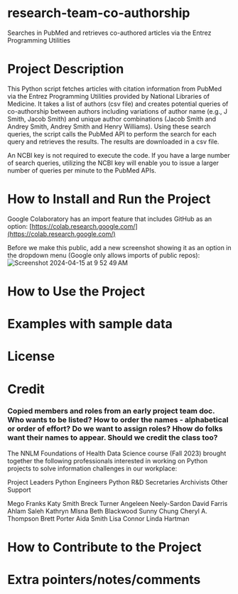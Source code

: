 # research-team-co-authorship
Searches in PubMed and retrieves co-authored articles via the Entrez Programming Utilities

# Project Description
This Python script fetches articles with citation information from PubMed via the Entrez Programming Utilities provided by National Libraries of Medicine. It takes a list of authors (csv file) and creates potential queries of co-authorship between authors including variations of author name (e.g., J Smith,  Jacob Smith) and unique author combinations (Jacob Smith and Andrey Smith, Andrey Smith and Henry Williams). Using these search queries, the script calls the PubMed API to perform the search for each query and retrieves the results. The results are downloaded in a csv file. 

An NCBI key is not required to execute the code. If you have a large number of search queries, utilizing the NCBI key will enable you to issue a larger number of queries per minute to the PubMed APIs. 

# How to Install and Run the Project
Google Colaboratory has an import feature that includes GitHub as an option:
[https://colab.research.google.com/](https://colab.research.google.com/)

Before we make this public, add a new screenshot showing it as an option in the dropdown menu (Google only allows imports of public repos):
![Screenshot 2024-04-15 at 9 52 49 AM](https://github.com/NNLM-NCDS/research-team-co-authorship/assets/23493464/eceda56c-1d8a-44ed-9dba-fe6d49f47a7d)

# How to Use the Project


# Examples with sample data


# License

# Credit 

### Copied members and roles from an early project team doc. Who wants to be listed? How to order the  names - alphabetical or order of effort? Do we want to assign roles? Hhow do folks want their names to appear. Should we credit the class too?

The NNLM Foundations of Health Data Science course (Fall 2023) brought together the following professionals interested in working on Python projects to solve information challenges in our workplace: 

Project Leaders
Python Engineers
Python R&D
Secretaries
Archivists
Other Support

Mego Franks
Katy Smith
Breck Turner
Angeleen Neely-Sardon
David Farris
Ahlam Saleh
Kathryn Mlsna
Beth Blackwood
Sunny Chung
Cheryl A. Thompson
Brett Porter
Aida Smith
Lisa Connor
Linda Hartman


# How to Contribute to the Project

# Extra pointers/notes/comments
